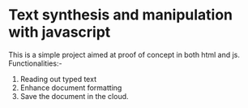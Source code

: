 # Text synthesis and manipulation  with javascript
This is a simple project aimed at proof of concept in both html and js.
Functionalities:-
  1. Reading out typed text
  2. Enhance document formatting
  3. Save the document in the cloud.
